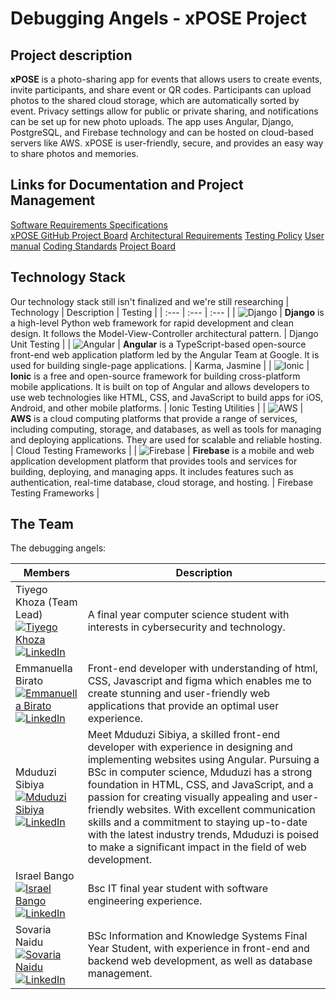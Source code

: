 # Debugging Angels - xPOSE Project
## Project description
**xPOSE** is a photo-sharing app for events that allows users to create events, invite participants, and share event or QR codes. Participants can upload photos to the shared cloud storage, which are automatically sorted by event. Privacy settings allow for public or private sharing, and notifications can be set up for new photo uploads. The app uses Angular, Django, PostgreSQL, and Firebase technology and can be hosted on cloud-based servers like AWS. xPOSE is user-friendly, secure, and provides an easy way to share photos and memories.

## Links for Documentation and Project Management
[Software Requirements Specifications](https://docs.google.com/document/d/1AV8hmgdBZ6FmjpaAfmGA63bMOqiWW4F-_2o7MoCvCT0/edit?usp=sharing)\
[xPOSE GitHub Project Board](https://github.com/orgs/COS301-SE-2023/projects/33/views/1)
[Architectural Requirements](https://docs.google.com/document/d/1YoSeht_d0vz5lK-ZFnmmHecyxw9szGn9NituXYBYW4E/edit?usp=sharing)
[Testing Policy](https://docs.google.com/document/d/1Ab1zMd81ROiW-urUJvYy-PWgHxSgn5k45UFNmQqLJ7s/edit?usp=sharing)
[User manual](https://docs.google.com/document/d/18gCuaYONhQpCSjoKtuTwk3QOS1ra_-FtLNl8ir54I7c/edit?usp=sharing)
[Coding Standards](https://docs.google.com/document/d/1rUBPHHAdf_QrWDmDg7RYuaua1JRfoRZ5cQ5lRM0aEzg/edit?usp=sharing)
[Project Board](https://github.com/orgs/COS301-SE-2023/projects/33)

## Technology Stack
Our technology stack still isn't finalized and we're still researching
| Technology | Description | Testing |
| :--- | :--- | :--- |
| ![Django](https://img.icons8.com/color/48/000000/django.png) | **Django** is a high-level Python web framework for rapid development and clean design. It follows the Model-View-Controller architectural pattern. | Django Unit Testing |
| ![Angular](https://img.icons8.com/color/48/000000/angularjs.png) | **Angular** is a TypeScript-based open-source front-end web application platform led by the Angular Team at Google. It is used for building single-page applications. | Karma, Jasmine |
| ![Ionic](https://img.icons8.com/color/48/000000/ionic.png) | **Ionic** is a free and open-source framework for building cross-platform mobile applications. It is built on top of Angular and allows developers to use web technologies like HTML, CSS, and JavaScript to build apps for iOS, Android, and other mobile platforms. | Ionic Testing Utilities |
| ![AWS](https://img.icons8.com/color/48/000000/amazon-web-services.png) | **AWS** is a cloud computing platforms that provide a range of services, including computing, storage, and databases, as well as tools for managing and deploying applications. They are used for scalable and reliable hosting. | Cloud Testing Frameworks |
| ![Firebase](https://img.icons8.com/color/48/000000/firebase.png) | **Firebase** is a mobile and web application development platform that provides tools and services for building, deploying, and managing apps. It includes features such as authentication, real-time database, cloud storage, and hosting. | Firebase Testing Frameworks |
## The Team

The debugging angels:

| Members                                          | Description                                            |
| ------------------------------------------------ | ------------------------------------------------------ |
| Tiyego Khoza (Team Lead) <br> [![Tiyego Khoza](https://github.com/emito-k.png?size=50)](https://github.com/emito-k) <br> [![LinkedIn](https://img.shields.io/badge/-LinkedIn-blue?style=flat-square&logo=linkedin&logoColor=white)](https://www.linkedin.com/in/emito/) | A final year computer science student with interests in cybersecurity and technology. |
| Emmanuella Birato <br> [![Emmanuella Birato](https://github.com/emmanuella08.png?size=50)](https://github.com/emmanuella08) <br> [![LinkedIn](https://img.shields.io/badge/-LinkedIn-blue?style=flat-square&logo=linkedin&logoColor=white)](https://www.linkedin.com/in/emma-birato-b64519236) | Front-end developer with understanding of html, CSS, Javascript and figma which enables me to create stunning and user-friendly web applications that provide an optimal user experience. |
| Mduduzi Sibiya <br> [![Mduduzi Sibiya](https://github.com/duzi-art.png?size=50)](https://github.com/duzi-art) <br> [![LinkedIn](https://img.shields.io/badge/-LinkedIn-blue?style=flat-square&logo=linkedin&logoColor=white)](https://www.linkedin.com/in/mduduzi-sibiya-4302a6183/) | Meet Mduduzi Sibiya, a skilled front-end developer with experience in designing and implementing websites using Angular. Pursuing a BSc in computer science, Mduduzi has a strong foundation in HTML, CSS, and JavaScript, and a passion for creating visually appealing and user-friendly websites. With excellent communication skills and a commitment to staying up-to-date with the latest industry trends, Mduduzi is poised to make a significant impact in the field of web development. | 
| Israel Bango <br> [![Israel Bango](https://github.com/Ibango7.png?size=50)](https://github.com/Ibango7) <br> [![LinkedIn](https://img.shields.io/badge/-LinkedIn-blue?style=flat-square&logo=linkedin&logoColor=white)](https://www.linkedin.com/in/israel-bango-b015111a9/) | Bsc IT final year student with software engineering experience. |
| Sovaria Naidu <br> [![Sovaria Naidu](https://github.com/sovaria10.png?size=50)](https://github.com/sovaria10) <br> [![LinkedIn](https://img.shields.io/badge/-LinkedIn-blue?style=flat-square&logo=linkedin&logoColor=white)](https://www.linkedin.com/in/sovaria-naidu-20a446237/?originalSubdomain=za) | BSc Information and Knowledge Systems Final Year Student, with experience in front-end and backend web development, as well as database management. | 
